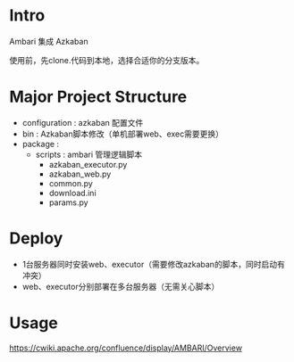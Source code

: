 # Intro
Ambari 集成 Azkaban

使用前，先clone.代码到本地，选择合适你的分支版本。

# Major Project Structure
- configuration : azkaban 配置文件
- bin : Azkaban脚本修改（单机部署web、exec需要更换） 
- package : 
  - scripts :  ambari 管理逻辑脚本
    - azkaban_executor.py  
    - azkaban_web.py
    - common.py
    - download.ini
    - params.py

# Deploy

- 1台服务器同时安装web、executor（需要修改azkaban的脚本，同时启动有冲突）
- web、executor分别部署在多台服务器（无需关心脚本）

# Usage

https://cwiki.apache.org/confluence/display/AMBARI/Overview
